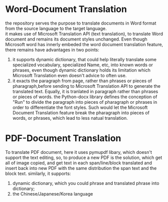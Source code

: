 # Word-Document Translation    
the repository serves the purpose to translate documents in Word format from the source language to the target language.    
it makes use of Microsoft Translation API (text translation), to translate Word document and remains its document styles unchanged. Even though Microsoft word has innerly embeded the word document translation feature, there remains have advantages in two points:
1. it supports dynamic dictionary, that could help literally translate some specialized vocabulary, specialized Name, etc, into known words or phrases, even though dynamic dictionary holds its limitation which Microsoft Translation even doesn't advice to often use.
1. it exacts the paragraph from page, rather than phrases or pieces of pharagraph,before sending to Microsoft Translation API to generate the translated text. Equally, it is tranlated in paragraph rather than phrases or pieces of words. the Python-docx library defines the conception of "Run" to divide the paragraph into pieces of pharagraph or phrases in order to differentiate the font styles. Such would let the Microsoft Document Translation feature break the pharagraph into pieces of words, or phrases, which lead to less natual translation.
# PDF-Document Translation
To translate PDF document, here it uses pymupdf libary, which doesn't support the text editing, so, to produce a new PDF is the solution, which get all of image copied, and get text in each span/line/block translated and insert back into new PDF with the same distribution the span text and the block text. similarly, it supports:    
1. dynamic dictionary, which you could phrase and translated phrase into dictionary;
2. the Chinese/Japanese/Korea language 
